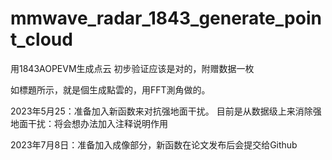 # mmwave_radar_1843_generate_point_cloud
用1843AOPEVM生成点云 初步验证应该是对的，附赠数据一枚

如標題所示，就是個生成點雲的，用FFT測角做的。

2023年5月25：准备加入新函数来对抗强地面干扰。
目前是从数据级上来消除强地面干扰：将会想办法加入注释说明作用

2023年7月8日：准备加入成像部分，新函数在论文发布后会提交给Github
